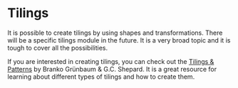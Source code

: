 <div id="random-image-container2"></div>

# Tilings

It is possible to create tilings by using shapes and transformations. There will be a specific tilings module in the future. It is a very broad topic and it is tough to cover all the possibilities.

If you are interested in creating tilings, you can check out the [Tilings & Patterns](../posts/tilings_and_patterns.md) by Branko Grünbaum & G.C. Shepard. It is a great resource for learning about different types of tilings and how to create them.